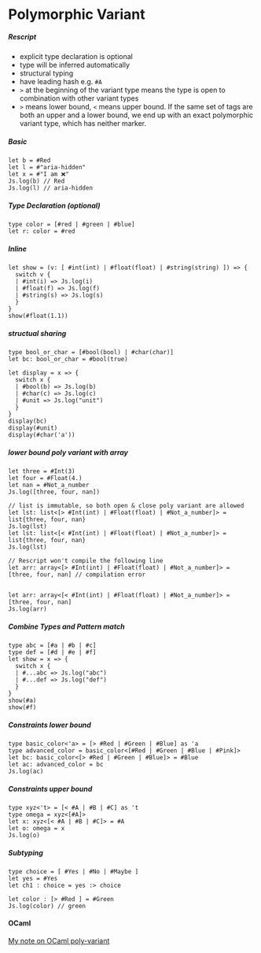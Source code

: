 # Polymorphic Variant

##### Rescript
- explicit type declaration is optional
- type will be inferred automatically
- structural typing
- have leading hash e.g. `#A`
- `>` at the beginning of the variant type means the type is open to combination with other variant types
- `>` means lower bound, `<` means upper bound. If the same set of tags are both an upper and a lower bound, we end up with an exact polymorphic variant type, which has neither marker.

##### Basic
```reasonml
let b = #Red
let l = #"aria-hidden"
let x = #"I am ❌"
Js.log(b) // Red
Js.log(l) // aria-hidden
```

##### Type Declaration (optional)
```reasonml
type color = [#red | #green | #blue]
let r: color = #red
```
##### Inline
```reasonml
let show = (v: [ #int(int) | #float(float) | #string(string) ]) => {
  switch v {
  | #int(i) => Js.log(i)
  | #float(f) => Js.log(f)
  | #string(s) => Js.log(s)
  }
}
show(#float(1.1))
```

##### structual sharing
```reasonml
type bool_or_char = [#bool(bool) | #char(char)]
let bc: bool_or_char = #bool(true)

let display = x => {
  switch x {
  | #bool(b) => Js.log(b)
  | #char(c) => Js.log(c)
  | #unit => Js.log("unit")
  }
}
display(bc)
display(#unit)
display(#char('a'))
```

##### lower bound poly variant with array
```reasonml
let three = #Int(3)
let four = #Float(4.)
let nan = #Not_a_number
Js.log([three, four, nan])

// list is immutable, so both open & close poly variant are allowed
let lst: list<[> #Int(int) | #Float(float) | #Not_a_number]> = list{three, four, nan}
Js.log(lst)
let lst: list<[< #Int(int) | #Float(float) | #Not_a_number]> = list{three, four, nan}
Js.log(lst)

// Rescript won't compile the following line 
let arr: array<[> #Int(int) | #Float(float) | #Not_a_number]> = [three, four, nan] // compilation error


let arr: array<[< #Int(int) | #Float(float) | #Not_a_number]> = [three, four, nan]
Js.log(arr)
```

##### Combine Types and Pattern match
```reasonml
type abc = [#a | #b | #c]
type def = [#d | #e | #f]
let show = x => {
  switch x {
  | #...abc => Js.log("abc")
  | #...def => Js.log("def")
  }
}
show(#a)
show(#f)
```

##### Constraints lower bound
```reasonml
type basic_color<'a> = [> #Red | #Green | #Blue] as 'a
type advanced_color = basic_color<[#Red | #Green | #Blue | #Pink]>
let bc: basic_color<[> #Red | #Green | #Blue]> = #Blue
let ac: advanced_color = bc
Js.log(ac)
```

##### Constraints upper bound
```reasonml
type xyz<'t> = [< #A | #B | #C] as 't
type omega = xyz<[#A]>
let x: xyz<[< #A | #B | #C]> = #A
let o: omega = x
Js.log(o)
```

##### Subtyping
```reasonml
type choice = [ #Yes | #No | #Maybe ]
let yes = #Yes
let ch1 : choice = yes :> choice

let color : [> #Red ] = #Green
Js.log(color) // green
```

#### OCaml
[My note on OCaml poly-variant](https://github.com/nyinyithann/notes_on_ocaml/blob/main/notes/lang/polymorphic%20variants.ipynb)



